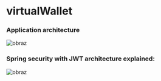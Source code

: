 # virtualWallet

### Application architecture
![obraz](https://github.com/user-attachments/assets/cf98222f-4056-40f1-acef-dd727153dfba)


### Spring security with JWT architecture explained:
![obraz](https://github.com/MateuszSobczyk-ti/virtualWallet/assets/73463891/a261be45-25c8-452c-9a59-ab8d899fe179)
